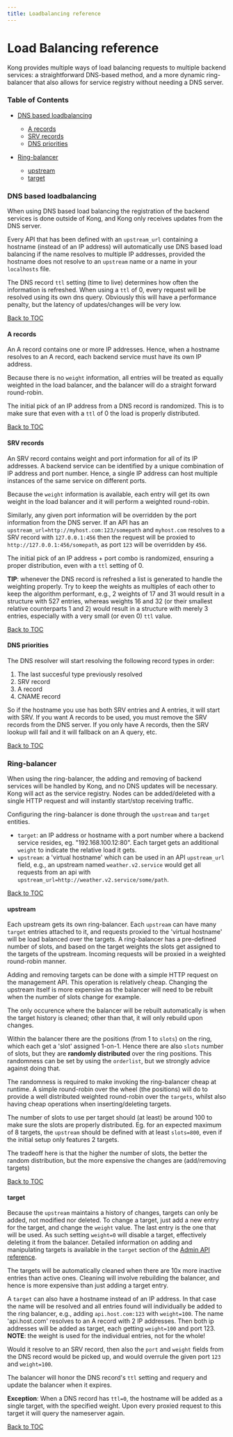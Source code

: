 ```yaml
---
title: Loadbalancing reference
---
```


# Load Balancing reference

Kong provides multiple ways of load balancing requests to multiple backend services:
a straightforward DNS-based method, and a more dynamic ring-balancer that also
allows for service registry without needing a DNS server.

### Table of Contents

- [DNS based loadbalancing](#dns-based-loadbalancing)
  - [A records](#a-records)
  - [SRV records](#srv-records)
  - [DNS priorities](#dns-priorities)

- [Ring-balancer](#ring-balancer)
  - [upstream](#upstream)
  - [target](#target)

### DNS based loadbalancing

When using DNS based load balancing the registration of the backend services is
done outside of Kong, and Kong only receives updates from the DNS server.

Every API that has been defined with an `upstream_url` containing a hostname
(instead of an IP address) will automatically use DNS based load balancing
if the name resolves to multiple IP addresses, provided the hostname does not
resolve to an `upstream` name or a name in your `localhosts` file.

The DNS record `ttl` setting (time to live) determines how often the information
is refreshed. When using a `ttl` of 0, every request will be resolved using its
own dns query. Obviously this will have a performance penalty, but the latency of
updates/changes will be very low.

[Back to TOC](#table-of-contents)

#### **A records**

An A record contains one or more IP addresses. Hence, when a hostname
resolves to an A record, each backend service must have its own IP address.

Because there is no `weight` information, all entries will be treated as equally 
weighted in the load balancer, and the balancer will do a straight forward
round-robin.

The initial pick of an IP address from a DNS record is randomized. This is to
make sure that even with a `ttl` of 0 the load is properly distributed.

[Back to TOC](#table-of-contents)

#### **SRV records**

An SRV record contains weight and port information for all of its IP addresses.
A backend service can be identified by a unique combination of IP address 
and port number. Hence, a single IP address can host multiple instances of the 
same service on different ports.

Because the `weight` information is available, each entry will get its own
weight in the load balancer and it will perform a weighted round-robin.

Similarly, any given port information will be overridden by the port information from
the DNS server. If an API has an `upstream_url=http://myhost.com:123/somepath`
and `myhost.com` resolves to a SRV record with `127.0.0.1:456` then the request
will be proxied to `http://127.0.0.1:456/somepath`, as port `123` will be 
overridden by `456`.

The initial pick of an IP address + port combo is randomized, ensuring a proper
distribution, even with a `ttl` setting of 0.

**TIP**: whenever the DNS record is refreshed a list is generated to handle the
weighting properly. Try to keep the weights as multiples of each other to keep
the algorithm performant, e.g., 2 weights of 17 and 31 would result in a structure 
with 527 entries, whereas weights 16 and 32 (or their smallest relative 
counterparts 1 and 2) would result in a structure with merely 3 entries,
especially with a very small (or even 0) `ttl` value.

[Back to TOC](#table-of-contents)

#### **DNS priorities**

The DNS resolver will start resolving the following record types in order:

  1. The last succesful type previously resolved
  2. SRV record
  3. A record
  4. CNAME record

So if the hostname you use has both SRV entries and A entries, it will start
with SRV. If you want A records to be used, you must remove the SRV records from
the DNS server. If you only have A records, then the SRV lookup will fail and
it will fallback on an A query, etc.

[Back to TOC](#table-of-contents)

### **Ring-balancer**

When using the ring-balancer, the adding and removing of backend services will
be handled by Kong, and no DNS updates will be necessary. Kong will act as the
service registry. Nodes can be added/deleted with a single HTTP request and
will instantly start/stop receiving traffic.

Configuring the ring-balancer is done through the `upstream` and `target`
entities.

  - `target`: an IP address or hostname with a port number where a backend
    service resides, eg. "192.168.100.12:80". Each target gets an additional
    `weight` to indicate the relative load it gets.
  - `upstream`: a 'virtual hostname' which can be used in an API `upstream_url`
    field, e.g., an upstream named `weather.v2.service` would get all requests
    from an api with `upstream_url=http://weather.v2.service/some/path`.

[Back to TOC](#table-of-contents)

#### **upstream**

Each upstream gets its own ring-balancer. Each `upstream` can have many 
`target` entries attached to it, and requests proxied to the 'virtual hostname' 
will be load balanced over the targets. A ring-balancer has a pre-defined
number of slots, and based on the target weights the slots get assigned to the
targets of the upstream. Incoming requests will be proxied in a weighted 
round-robin manner.

Adding and removing targets can be done with a simple HTTP request on the 
management API. This operation is relatively cheap. Changing the upstream
itself is more expensive as the balancer will need to be rebuilt when the 
number of slots change for example.

The only occurence where the balancer will be rebuilt automatically is when 
the target history is cleaned; other than that, it will only rebuild upon changes.

Within the balancer there are the positions (from 1 to `slots`) on the ring,
which each get a 'slot' assigned 1-on-1. Hence there are also `slots` number of slots, but
they are __randomly distributed__ over the ring positions. This randomness can be
set by using the `orderlist`, but we strongly advice against doing that.

The randomness is required to make invoking the ring-balancer cheap at 
runtime. A simple round-robin over the wheel (the positions) will do to 
provide a well distributed weighted round-robin over the `targets`, whilst
also having cheap operations when inserting/deleting targets.

The number of slots to use per target should (at least) be around 100 to make 
sure the slots are properly distributed. Eg. for an expected maximum of 8
targets, the `upstream` should be defined with at least `slots=800`, even if
the initial setup only features 2 targets.

The tradeoff here is that the higher the number of slots, the better the random 
distribution, but the more expensive the changes are (add/removing targets)

[Back to TOC](#table-of-contents)

#### **target**

Because the `upstream` maintains a history of changes, targets can only be 
added, not modified nor deleted. To change a target, just add a new entry for
the target, and change the `weight` value. The last entry is the one that will
be used. As such setting `weight=0` will disable a target, effectively 
deleting it from the balancer. Detailed information on adding and manipulating
targets is available in the `target` section of the [Admin API reference][target-object-reference].

The targets will be automatically cleaned when there are 10x more inactive 
entries than active ones. Cleaning will involve rebuilding the balancer, and
hence is more expensive than just adding a target entry.

A `target` can also have a hostname instead of an IP address. In that case
the name will be resolved and all entries found will individually be added to
the ring balancer, e.g., adding `api.host.com:123` with `weight=100`. The 
name 'api.host.com' resolves to an A record with 2 IP addresses. Then both
ip addresses will be added as target, each getting `weight=100` and port 123.
__NOTE__: the weight is used for the individual entries, not for the whole!

Would it resolve to an SRV record, then also the `port` and `weight` fields 
from the DNS record would be picked up, and would overrule the given port `123`
and `weight=100`.

The balancer will honor the DNS record's `ttl` setting and requery and update 
the balancer when it expires.

__Exception__: When a DNS record has `ttl=0`, the hostname will be added
as a single target, with the specified weight. Upon every proxied request
to this target it will query the nameserver again.


[Back to TOC](#table-of-contents)

[target-object-reference]: /docs/{{page.kong_version}}/admin-api#target-object
